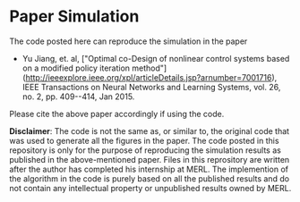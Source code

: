 # Paper Simulation

The code posted here can reproduce the simulation in the paper

- Yu Jiang, et. al, ["Optimal co-Design of nonlinear control systems based on a modified policy iteration method"] (http://ieeexplore.ieee.org/xpl/articleDetails.jsp?arnumber=7001716),
IEEE Transactions on Neural Networks and Learning Systems, vol. 26, no. 2, pp. 409--414, Jan 2015. 

Please cite the above paper accordingly if using the code.

**Disclaimer**: The code is not the same as, or similar to, the original code that was used to generate all the figures in the paper. 
The code posted in this repository is only for the purpose of reproducing the simulation results as published in the above-mentioned paper. 
Files in this reprository are written after the author has completed his internship at MERL. The implemention of the algorithm in the code is purely based on all the 
published results and do not contain any intellectual property or unpublished results owned by MERL.
